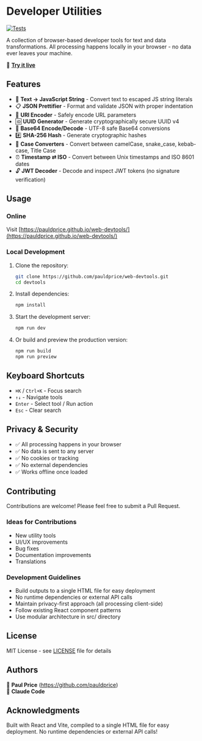# Developer Utilities

[![Tests](https://github.com/pauldprice/web-devtools/actions/workflows/static.yml/badge.svg)](https://github.com/pauldprice/web-devtools/actions/workflows/static.yml)

A collection of browser-based developer tools for text and data transformations. All processing happens locally in your browser - no data ever leaves your machine.

🔗 **[Try it live](https://pauldprice.github.io/web-devtools/)**

## Features

- 🔄 **Text → JavaScript String** - Convert text to escaped JS string literals
- 📋 **JSON Prettifier** - Format and validate JSON with proper indentation  
- 🔗 **URI Encoder** - Safely encode URL parameters
- 🆔 **UUID Generator** - Generate cryptographically secure UUID v4
- 🔐 **Base64 Encode/Decode** - UTF-8 safe Base64 conversions
- #️⃣ **SHA-256 Hash** - Generate cryptographic hashes
- 📝 **Case Converters** - Convert between camelCase, snake_case, kebab-case, Title Case
- ⏰ **Timestamp ⇄ ISO** - Convert between Unix timestamps and ISO 8601 dates
- 🔓 **JWT Decoder** - Decode and inspect JWT tokens (no signature verification)

## Usage

### Online
Visit [https://pauldprice.github.io/web-devtools/](https://pauldprice.github.io/web-devtools/)

### Local Development
1. Clone the repository:
   ```bash
   git clone https://github.com/pauldprice/web-devtools.git
   cd devtools
   ```

2. Install dependencies:
   ```bash
   npm install
   ```

3. Start the development server:
   ```bash
   npm run dev
   ```

4. Or build and preview the production version:
   ```bash
   npm run build
   npm run preview
   ```

## Keyboard Shortcuts

- `⌘K` / `Ctrl+K` - Focus search
- `↑↓` - Navigate tools  
- `Enter` - Select tool / Run action
- `Esc` - Clear search

## Privacy & Security

- ✅ All processing happens in your browser
- ✅ No data is sent to any server
- ✅ No cookies or tracking
- ✅ No external dependencies
- ✅ Works offline once loaded

## Contributing

Contributions are welcome! Please feel free to submit a Pull Request.

### Ideas for Contributions
- New utility tools
- UI/UX improvements
- Bug fixes
- Documentation improvements
- Translations

### Development Guidelines
- Build outputs to a single HTML file for easy deployment
- No runtime dependencies or external API calls
- Maintain privacy-first approach (all processing client-side)
- Follow existing React component patterns
- Use modular architecture in src/ directory

## License

MIT License - see [LICENSE](LICENSE) file for details

## Authors

👤 **Paul Price** (https://github.com/pauldprice)  
🤖 **Claude Code**

## Acknowledgments

Built with React and Vite, compiled to a single HTML file for easy deployment. No runtime dependencies or external API calls!
